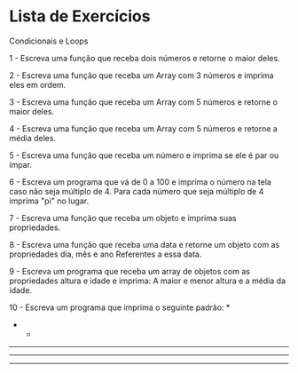 # Lista de Exercícios

Condicionais e Loops

1 - Escreva uma função que receba dois números e retorne o maior deles.

2 - Escreva uma função que receba um Array com 3 números e imprima eles em ordem.

3 - Escreva uma função que receba um Array com 5 números e retorne o maior deles.

4 - Escreva uma função que receba um Array com 5 números e retorne a média deles.

5 - Escreva uma função que receba um número e imprima se ele é par ou ímpar.

6 - Escreva um programa que vá de 0 a 100 e imprima o número na tela caso não seja múltiplo de 4. Para cada número que seja múltiplo de 4 imprima "pi" no lugar.

7 - Escreva uma função que receba um objeto e imprima suas propriedades.

8 - Escreva uma função que receba uma data e retorne um objeto com as propriedades dia, mês e ano Referentes a essa data.

9 - Escreva um programa que receba um array de objetos com as propriedades altura e idade e imprima: A maior e menor altura e a média da idade.

10 - Escreva um programa que imprima o seguinte padrão:
 *
 * *
 * * *
 * * * *
 * * * * *
